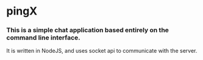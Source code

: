 # pingX

### This is a simple chat application based entirely on the command line interface.

It is written in NodeJS, and uses socket api to communicate with the server.




